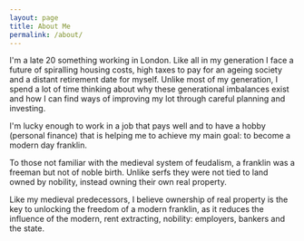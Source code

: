 ```yaml
---
layout: page
title: About Me
permalink: /about/
---
```


I'm a late 20 something working in London.  Like all in my generation I face a future of spiralling housing costs, high taxes to pay for an ageing society and a distant retirement date for myself.  Unlike most of my generation, I spend a lot of time thinking about why these generational imbalances exist and how I can find ways of improving my lot through careful planning and investing.

I'm lucky enough to work in a job that pays well and to have a hobby (personal finance) that is helping me to achieve my main goal: to become a modern day franklin.

To those not familiar with the medieval system of feudalism, a franklin was a freeman but not of noble birth.  Unlike serfs they were not tied to land owned by nobility, instead owning their own real property.

Like my medieval predecessors, I believe ownership of real property is the key to unlocking the freedom of a modern franklin, as it reduces the influence of the modern, rent extracting, nobility: employers, bankers and the state.
